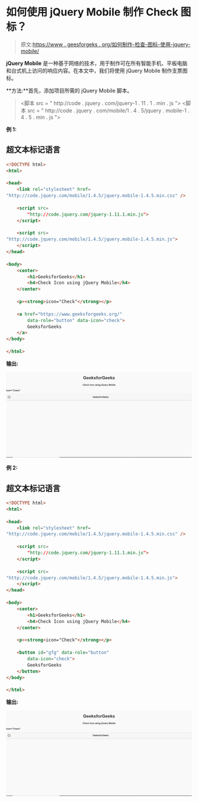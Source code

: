 # 如何使用 jQuery Mobile 制作 Check 图标？

> 原文:[https://www . geesforgeks . org/如何制作-检查-图标-使用-jquery-mobile/](https://www.geeksforgeeks.org/how-to-make-check-icon-using-jquery-mobile/)

**jQuery Mobile** 是一种基于网络的技术，用于制作可在所有智能手机、平板电脑和台式机上访问的响应内容。在本文中，我们将使用 jQuery Mobile 制作支票图标。

**方法:**首先，添加项目所需的 jQuery Mobile 脚本。

> <link rel="”stylesheet”" href="”http://code.jquery.com/mobile/1.4.5/jquery.mobile-1.4.5.min.css”/">
> <脚本 src = " http://code . jquery . com/jquery-1 . 11 . 1 . min . js "></脚本>
> <脚本 src = " http://code . jquery . com/mobile/1 . 4 . 5/jquery . mobile-1 . 4 . 5 . min . js "></脚本>

**例 1:**

## 超文本标记语言

```html
<!DOCTYPE html>
<html>

<head>
    <link rel="stylesheet" href=
"http://code.jquery.com/mobile/1.4.5/jquery.mobile-1.4.5.min.css" />

    <script src=
        "http://code.jquery.com/jquery-1.11.1.min.js">
    </script>

    <script src=
"http://code.jquery.com/mobile/1.4.5/jquery.mobile-1.4.5.min.js">
    </script>
</head>

<body>
    <center>
        <h1>GeeksforGeeks</h1>
        <h4>Check Icon using jQuery Mobile</h4>
    </center>

    <p><strong>icon="Check"</strong></p>

    <a href="https://www.geeksforgeeks.org/" 
        data-role="button" data-icon="check">
        GeeksforGeeks
    </a>
</body>

</html>
```

**输出:**

![](img/749b6dbd89434ce1d452628f5de2a19e.png)

**例 2:**

## 超文本标记语言

```html
<!DOCTYPE html>
<html>

<head>
    <link rel="stylesheet" href=
"http://code.jquery.com/mobile/1.4.5/jquery.mobile-1.4.5.min.css" />

    <script src=
        "http://code.jquery.com/jquery-1.11.1.min.js">
    </script>

    <script src=
"http://code.jquery.com/mobile/1.4.5/jquery.mobile-1.4.5.min.js">
    </script>
</head>

<body>
    <center>
        <h1>GeeksforGeeks</h1>
        <h4>Check Icon using jQuery Mobile</h4>
    </center>

    <p><strong>icon="Check"</strong></p>

    <button id="gfg" data-role="button" 
        data-icon="check">
        GeeksforGeeks
    </button>
</body>

</html>
```

**输出:**

![](img/749b6dbd89434ce1d452628f5de2a19e.png)